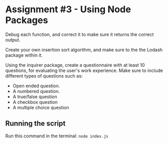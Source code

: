 # Assignment #3 - Using Node Packages

Debug each function, and correct it to make sure it returns the correct output.

Create your own insertion sort algorithm, and make sure to the the Lodash package within it.

Using the inquirer package, create a questionnaire with at least 10 questions, for evaluating the user's work experience. Make sure to include different types of questions such as:

* Open ended question.
* A numbered question.
* A true/false question
* A checkbox question
* A multiple choice question

## Running the script

Run this command in the terminal: `node index.js`
